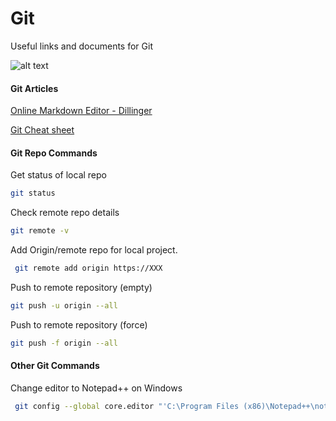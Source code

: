 # Git
Useful links and documents for Git

![alt text](https://imgs.xkcd.com/comics/git.png)

#### Git Articles

[Online Markdown Editor - Dillinger](https://dillinger.io/)

[Git Cheat sheet](https://www.atlassian.com/git/tutorials/atlassian-git-cheatsheet)

#### Git Repo Commands

Get status of local repo

```sh
git status
```

Check remote repo details

```sh
git remote -v
```

Add Origin/remote repo for local project.

```sh
 git remote add origin https://XXX
```

Push to remote repository (empty)

```sh
git push -u origin --all
```

Push to remote repository (force)

```sh
git push -f origin --all
```

#### Other Git Commands

Change editor to Notepad++ on Windows

```sh
 git config --global core.editor "'C:\Program Files (x86)\Notepad++\notepad++.exe' -multiInst -notabbar -nosession -noPlugin"
```
